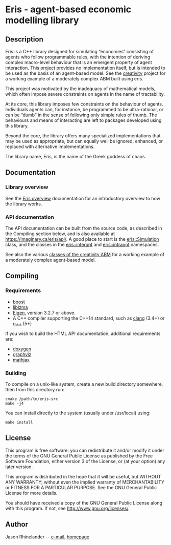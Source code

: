 # Eris - agent-based economic modelling library

## Description

Eris is a C++ library designed for simulating “economies“ consisting of agents
who follow programmable rules, with the intention of deriving complex
macro-level behaviour that is an emergent property of agent interaction.  This
project provides no implementation itself, but is intended to be used as the
basis of an agent-based model.  See the
[creativity](https://git.imaginary.ca/eris/creativity/) project for a working
example of a moderately complex ABM built using eris.

This project was motivated by the inadequacy of mathematical models, which
often impose severe constraints on agents in the name of tractability.

At its core, this library imposes few constraints on the behaviour of agents.
Individuals agents can, for instance, be programmed to be ultra-rational, or
can be “dumb” in the sense of following only simple rules of thumb.  The
behaviours and means of interacting are left to packages developed using this
library.

Beyond the core, the library offers many specialized implementations that may
be used as appropriate, but can equally well be ignored, enhanced, or replaced
with alternative implementations.

The library name, Eris, is the name of the Greek goddess of chaos.

## Documentation

### Library overview

See the [Eris overview](OVERVIEW.md) documentation for an introductory overview
to how the library works.

### API documentation

The API documentation can be built from the source code, as described in the
Compiling section below, and is also available at
https://imaginary.ca/eris/api/.  A good place to start is the
[eris::Simulation](https://imaginary.ca/eris/api/classeris_1_1Simulation.html)
class, and the classes in the
[eris::interopt](https://imaginary.ca/eris/api/namespaceeris_1_1interopt.html)
and
[eris::intraopt](https://imaginary.ca/eris/api/namespaceeris_1_1intraopt.html)
namespaces.

See also the various [classes of the creativity
ABM](https://imaginary.ca/eris/creativity/annotated.html) for a working example
of a moderately complex agent-based model.

## Compiling

### Requirements

- [boost](http://www.boost.org/)
- [liblzma](http://tukaani.org/xz/)
- [Eigen](http://eigen.tuxfamily.org/), version 3.2.7 or above.
- A C++ compiler supporting the C++14 standard, such as
  [clang](http://clang.llvm.org/) (3.4+) or [g++](https://gcc.gnu.org/) (5+)

If you wish to build the HTML API documentation, additional requirements are:
- [doxygen](http://www.stack.nl/~dimitri/doxygen/)
- [graphviz](http://www.graphviz.org)
- [mathjax](https://www.mathjax.org)

### Building

To compile on a unix-like system, create a new build directory somewhere, then
from this directory run:

    cmake /path/to/eris-src
    make -j4

You can install directly to the system (usually under /usr/local) using:

    make install

## License

This program is free software: you can redistribute it and/or modify
it under the terms of the GNU General Public License as published by
the Free Software Foundation, either version 3 of the License, or
(at your option) any later version.

This program is distributed in the hope that it will be useful,
but WITHOUT ANY WARRANTY; without even the implied warranty of
MERCHANTABILITY or FITNESS FOR A PARTICULAR PURPOSE.  See the
GNU General Public License for more details.

You should have received a copy of the GNU General Public License
along with this program.  If not, see <http://www.gnu.org/licenses/>.

## Author

Jason Rhinelander -- [e-mail](mailto:jason@imaginary.ca), [homepage](https://imaginary.ca)

